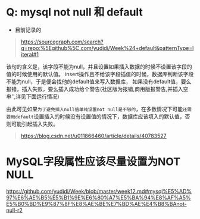
# Q: mysql not null 和 default

* 目前记录的

> https://sourcegraph.com/search?q=repo:%5Egithub%5C.com/yudidi/Week%24+default&patternType=literal#1

该句的含义是，该字段不能为null，并且设置如果插入数据的时候不设置该字段的值的时候使用的默认值。
insert操作且不给该字段插值的时候，数据库判断该字段不能为null，于是便会找他的default值来写入数据库，
如果没有default值，要么报错，插入失败，要么插入成功给个警告(社区版为报错,商用版报警告,并插入空串'',详见下面运行情况)

由此可见如果`为了避免插入null值单纯设置not null是不够的`，在多数情况下可能`还需要用default`设置插入的时候没有设置值的情况下，数据库应该填入的默认值，否则可能引起插入失败。

> https://blog.csdn.net/u011866460/article/details/40783527

# MySQL字段属性应该尽量设置为NOT NULL

https://github.com/yudidi/Week/blob/master/week12.md#mysql%E5%AD%97%E6%AE%B5%E5%B1%9E%E6%80%A7%E5%BA%94%E8%AF%A5%E5%B0%BD%E9%87%8F%E8%AE%BE%E7%BD%AE%E4%B8%BAnot-null-r2
